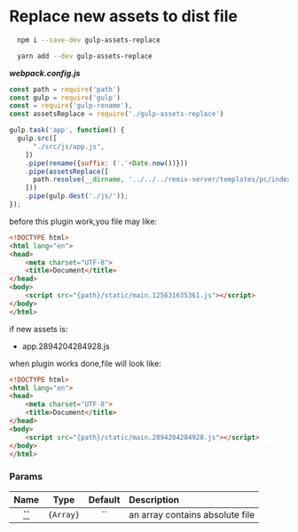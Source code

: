 # Replace new assets to dist file

```bash
  npm i --save-dev gulp-assets-replace
```

```bash
  yarn add --dev gulp-assets-replace
```

***webpack.config.js***
```js
const path = require('path')
const gulp = require('gulp')
const = require('gulp-rename'),
const assetsReplace = require('./gulp-assets-replace')

gulp.task('app', function() {
  gulp.src([
      "./src/js/app.js",
    ])
    .pipe(rename({suffix: ('.'+Date.now())}))
    .pipe(assetsReplace([
      path.resolve(__dirname, '../../../remix-server/templates/pc/index.html')
    ]))
    .pipe(gulp.dest('./js/'));
});
```
before this plugin work,you file may like:
```html
<!DOCTYPE html>
<html lang="en">
<head>
    <meta charset="UTF-8">
    <title>Document</title>
</head>
<body>
    <script src="{path}/static/main.125631635361.js"></script>
</body>
</html>
```
if new assets is:
- app.2894204284928.js

when plugin works done,file will look like:
```html
<!DOCTYPE html>
<html lang="en">
<head>
    <meta charset="UTF-8">
    <title>Document</title>
</head>
<body>
    <script src="{path}/static/main.2894204284928.js"></script>
</body>
</html>
```

### Params
|Name|Type|Default|Description|
|:--:|:--:|:-----:|:----------|
|**[``](#)**|`{Array}`|``|an array contains absolute file|
